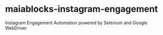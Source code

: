 # maiablocks-instagram-engagement
Instagram Engagement Automation powered by Selenium and Google WebDriver
